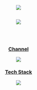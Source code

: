 
<div align="center">
	<img src="https://capsule-render.vercel.app/api?type=venom&height=200&text=Shinyoung%Lee&fontSize=70&color=0:87CEEB,100:F4C2C2&stroke=000000&fontColor=ffffff&strokeWidth=2"/>
  <br/>
  <br/>
 
  <a href="https://hits.seeyoufarm.com"><img src="https://hits.seeyoufarm.com/api/count/incr/badge.svg?url=https%3A%2F%2Fgithub.com%2Fkeepwa1king&count_bg=%2379C83D&title_bg=%23555555&icon=&icon_color=%23E7E7E7&title=hits&edge_flat=false"/>
  
  <br/>
  <br/>

  
  <div>
    <h3>Channel</h3>
    <a href="https://developer-tyga.postype.com/"><img src="http://img.shields.io/badge/Blog-white?style=flat-square&link=https://developer-tyga.postype.com/"/>
  </div>

  <div>
    <h3>Tech Stack</h3>
    <a href="https://stackshare.io/17shinyo17/my-stack"><img src="http://img.shields.io/badge/-stackshare-0690FA?style=flat-square&logo=stackshare&logoColor=white&link=https://stackshare.io/17shinyo17/my-stack"/>
  </div>
</div>


